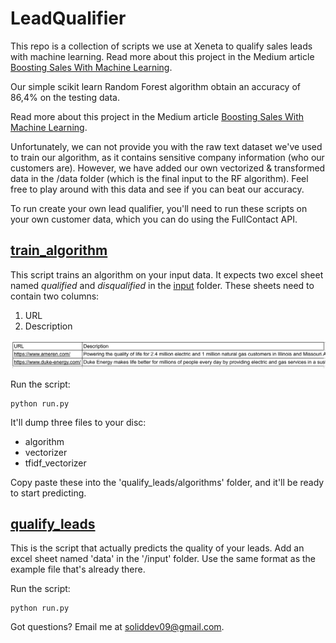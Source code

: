 # LeadQualifier

This repo is a collection of scripts we use at Xeneta to qualify sales leads with machine learning. Read more about this project in the Medium article [Boosting Sales With Machine Learning](https://soliddev09.blogspot.com/2023/10/boosting-sales-with-machine-learning.html).

Our simple scikit learn Random Forest algorithm obtain an accuracy of 86,4% on the testing data.

Read more about this project in the Medium article [Boosting Sales With Machine Learning](https://soliddev09.blogspot.com/2023/10/boosting-sales-with-machine-learning.html).

Unfortunately, we can not provide you with the raw text dataset we've used to train our algorithm, as it contains sensitive company information (who our customers are). However, we have added our own vectorized & transformed data in the /data folder (which is the final input to the RF algorithm). Feel free to play around with this data and see if you can beat our accuracy.


To run create your own lead qualifier, you'll need to run these scripts on your own customer data, which you can do using the FullContact API.

## [train_algorithm](https://github.com/ogfan/LeadQualifier/tree/master/train_algorithm)

This script trains an algorithm on your input data. It expects two excel sheet named *qualified* and *disqualified* in the [input](https://github.com/ogfan/LeadQualifier/tree/master/train_algorithm/input) folder. These sheets need to contain two columns:

1) URL
2) Description

![](https://raw.githubusercontent.com/ogfan/LeadQualifier/master/img/sheet.png)

Run the script:

    python run.py

It'll dump three files to your disc:

- algorithm
- vectorizer
- tfidf_vectorizer

Copy paste these into the 'qualify_leads/algorithms' folder, and it'll be ready to start predicting.

## [qualify_leads](https://github.com/ogfan/LeadQualifier/tree/master/qualify_leads)

This is the script that actually predicts the quality of your leads. Add an excel sheet named 'data' in the '/input' folder. Use the same format as the example file that's already there.

Run the script:

    python run.py

Got questions? Email me at soliddev09@gmail.com.